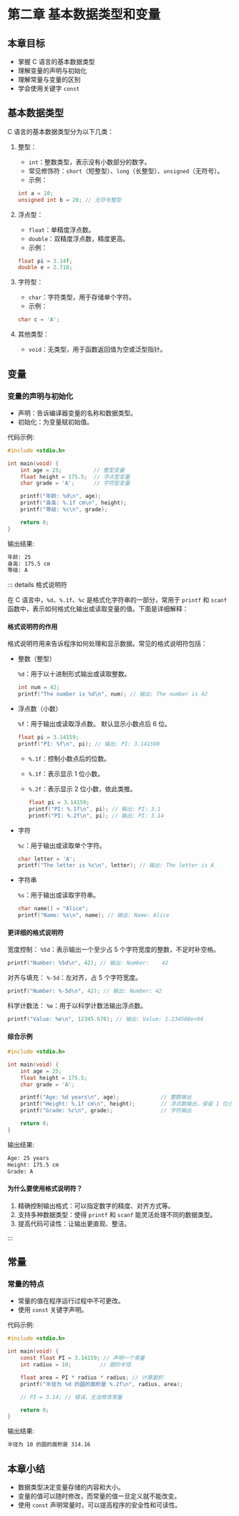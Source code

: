 # 第二章 基本数据类型和变量

## 本章目标

- 掌握 C 语言的基本数据类型
- 理解变量的声明与初始化
- 理解常量与变量的区别
- 学会使用关键字 `const`

## 基本数据类型

C 语言的基本数据类型分为以下几类：

1. 整型：

   - `int`：整数类型，表示没有小数部分的数字。
   - 常见修饰符：`short`（短整型）、`long`（长整型）、`unsigned`（无符号）。
   - 示例：

    ```c
    int a = 10;
    unsigned int b = 20; // 无符号整型
    ```

2. 浮点型：

   - `float`：单精度浮点数。
   - `double`：双精度浮点数，精度更高。
   - 示例：

    ```c
    float pi = 3.14f;
    double e = 2.718;
    ```

3. 字符型：

   - `char`：字符类型，用于存储单个字符。
   - 示例：

    ```c
    char c = 'A';
    ```

4. 其他类型：

   - `void`：无类型，用于函数返回值为空或泛型指针。

## 变量

### 变量的声明与初始化

- 声明：告诉编译器变量的名称和数据类型。
- 初始化：为变量赋初始值。

代码示例:

```c
#include <stdio.h>

int main(void) {
    int age = 25;          // 整型变量
    float height = 175.5;  // 浮点型变量
    char grade = 'A';      // 字符型变量

    printf("年龄: %d\n", age);
    printf("身高: %.1f cm\n", height);
    printf("等级: %c\n", grade);

    return 0;
}
```

输出结果:

```sh
年龄: 25
身高: 175.5 cm
等级: A
```

::: details 格式说明符

在 C 语言中，`%d`、`%.1f`、`%c` 是格式化字符串的一部分，常用于 `printf` 和 `scanf` 函数中，表示如何格式化输出或读取变量的值。下面是详细解释：

#### 格式说明符的作用

格式说明符用来告诉程序如何处理和显示数据。常见的格式说明符包括：

- 整数（整型）

    `%d`：用于以十进制形式输出或读取整数。

    ```c
    int num = 42;
    printf("The number is %d\n", num); // 输出: The number is 42
    ```

- 浮点数（小数）

    `%f`：用于输出或读取浮点数。
    默认显示小数点后 6 位。

    ```c
    float pi = 3.14159;
    printf("PI: %f\n", pi); // 输出: PI: 3.141590
    ```

  - `%.1f`：控制小数点后的位数。
  - `%.1f`：表示显示 1 位小数。
  - `%.2f`：表示显示 2 位小数，依此类推。

    ```c
    float pi = 3.14159;
    printf("PI: %.1f\n", pi); // 输出: PI: 3.1
    printf("PI: %.2f\n", pi); // 输出: PI: 3.14
    ```

- 字符

    `%c`：用于输出或读取单个字符。

    ```c
    char letter = 'A';
    printf("The letter is %c\n", letter); // 输出: The letter is A
    ```

- 字符串

    `%s`：用于输出或读取字符串。

    ```c
    char name[] = "Alice";
    printf("Name: %s\n", name); // 输出: Name: Alice
    ```

#### 更详细的格式说明符

宽度控制：
`%5d`：表示输出一个至少占 5 个字符宽度的整数，不足时补空格。

```c
printf("Number: %5d\n", 42); // 输出: Number:    42
```

对齐与填充：
`%-5d`：左对齐，占 5 个字符宽度。

```c
printf("Number: %-5d\n", 42); // 输出: Number: 42   
```

科学计数法：
`%e`：用于以科学计数法输出浮点数。

```c
printf("Value: %e\n", 12345.678); // 输出: Value: 1.234568e+04
```

#### 综合示例

```c
#include <stdio.h>

int main(void) {
    int age = 25;
    float height = 175.5;
    char grade = 'A';

    printf("Age: %d years\n", age);             // 整数输出
    printf("Height: %.1f cm\n", height);        // 浮点数输出，保留 1 位小数
    printf("Grade: %c\n", grade);               // 字符输出

    return 0;
}
```

输出结果:

```sh
Age: 25 years
Height: 175.5 cm
Grade: A
```

#### 为什么要使用格式说明符？

 1. 精确控制输出格式：可以指定数字的精度、对齐方式等。
 2. 支持多种数据类型：使得 `printf` 和 `scanf` 能灵活处理不同的数据类型。
 3. 提高代码可读性：让输出更直观、整洁。

:::

## 常量

### 常量的特点

- 常量的值在程序运行过程中不可更改。
- 使用 `const` 关键字声明。

代码示例:

```c
#include <stdio.h>

int main(void) {
    const float PI = 3.14159; // 声明一个常量
    int radius = 10;         // 圆的半径

    float area = PI * radius * radius; // 计算面积
    printf("半径为 %d 的圆的面积是 %.2f\n", radius, area);

    // PI = 3.14; // 错误，无法修改常量

    return 0;
}
```

输出结果:

```sh
半径为 10 的圆的面积是 314.16
```

## 本章小结

- 数据类型决定变量存储的内容和大小。
- 变量的值可以随时修改，而常量的值一旦定义就不能改变。
- 使用 `const` 声明常量时，可以提高程序的安全性和可读性。
